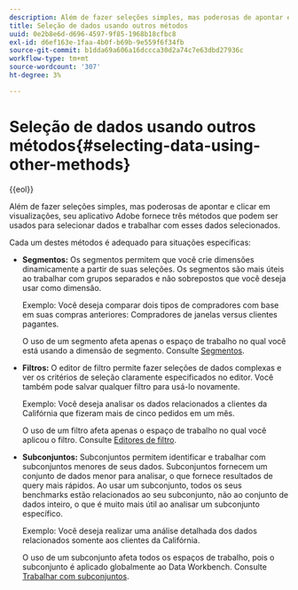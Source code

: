 ```yaml
---
description: Além de fazer seleções simples, mas poderosas de apontar e clicar em visualizações, seu aplicativo Adobe fornece três métodos que podem ser usados para selecionar dados e trabalhar com esses dados selecionados.
title: Seleção de dados usando outros métodos
uuid: 0e2b8e6d-d696-4597-9f85-1968b18cfbc8
exl-id: d6ef163e-1faa-4b0f-b69b-9e559f6f34fb
source-git-commit: b1dda69a606a16dccca30d2a74c7e63dbd27936c
workflow-type: tm+mt
source-wordcount: '307'
ht-degree: 3%

---
```


# Seleção de dados usando outros métodos{#selecting-data-using-other-methods}

{{eol}}

Além de fazer seleções simples, mas poderosas de apontar e clicar em visualizações, seu aplicativo Adobe fornece três métodos que podem ser usados para selecionar dados e trabalhar com esses dados selecionados.

Cada um destes métodos é adequado para situações específicas:

* **Segmentos:** Os segmentos permitem que você crie dimensões dinamicamente a partir de suas seleções. Os segmentos são mais úteis ao trabalhar com grupos separados e não sobrepostos que você deseja usar como dimensão.

   Exemplo: Você deseja comparar dois tipos de compradores com base em suas compras anteriores: Compradores de janelas versus clientes pagantes.

   O uso de um segmento afeta apenas o espaço de trabalho no qual você está usando a dimensão de segmento. Consulte [Segmentos](../../../../home/c-get-started/c-analysis-vis/c-seg/c-seg.md#concept-71a333e5c7334e0489c76fca95862fbc).

* **Filtros:** O editor de filtro permite fazer seleções de dados complexas e ver os critérios de seleção claramente especificados no editor. Você também pode salvar qualquer filtro para usá-lo novamente.

   Exemplo: Você deseja analisar os dados relacionados a clientes da Califórnia que fizeram mais de cinco pedidos em um mês.

   O uso de um filtro afeta apenas o espaço de trabalho no qual você aplicou o filtro. Consulte [Editores de filtro](../../../../home/c-get-started/c-analysis-vis/c-filter-editors/c-filter-editors.md#concept-2f343ecbed8240f18b0c1f1eccef11e3).

* **Subconjuntos:** Subconjuntos permitem identificar e trabalhar com subconjuntos menores de seus dados. Subconjuntos fornecem um conjunto de dados menor para analisar, o que fornece resultados de query mais rápidos. Ao usar um subconjunto, todos os seus benchmarks estão relacionados ao seu subconjunto, não ao conjunto de dados inteiro, o que é muito mais útil ao analisar um subconjunto específico.

   Exemplo: Você deseja realizar uma análise detalhada dos dados relacionados somente aos clientes da Califórnia.

   O uso de um subconjunto afeta todos os espaços de trabalho, pois o subconjunto é aplicado globalmente ao Data Workbench. Consulte [Trabalhar com subconjuntos](../../../../home/c-get-started/c-vis/c-wk-subsets/c-wk-subsets.md#concept-43809322b6374d5cb2536630a13e943b).
